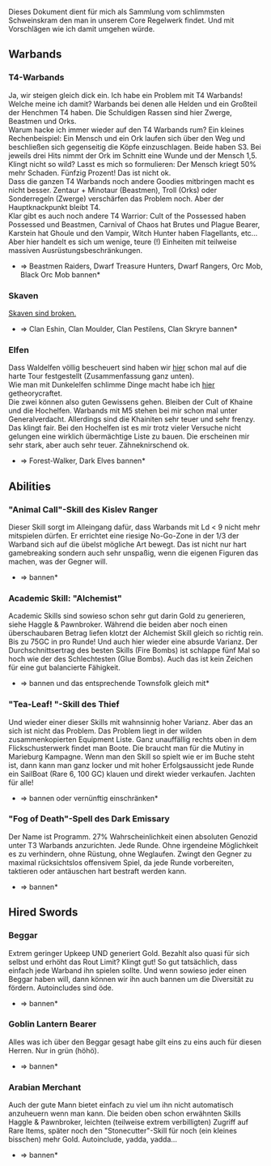 Dieses Dokument dient für mich als Sammlung vom schlimmsten Schweinskram den man in unserem Core Regelwerk findet. Und mit Vorschlägen wie ich damit umgehen würde.

## Warbands  
### T4-Warbands  
Ja, wir steigen gleich dick ein. Ich habe ein Problem mit T4 Warbands! Welche meine ich damit? Warbands bei denen alle Helden und ein Großteil der Henchmen T4 haben. Die Schuldigen Rassen sind hier Zwerge, Beastmen und Orks.  
Warum hacke ich immer wieder auf den T4 Warbands rum? Ein kleines Rechenbeispiel: Ein Mensch und ein Ork laufen sich über den Weg und beschließen sich gegenseitig die Köpfe einzuschlagen. Beide haben S3. Bei jeweils drei Hits nimmt der Ork im Schnitt eine Wunde und der Mensch 1,5. Klingt nicht so wild? Lasst es mich so formulieren: Der Mensch kriegt 50% mehr Schaden. Fünfzig Prozent! Das ist nicht ok.  
Dass die ganzen T4 Warbands noch andere Goodies mitbringen macht es nicht besser. Zentaur + Minotaur (Beastmen), Troll (Orks) oder Sonderregeln (Zwerge) verschärfen das Problem noch. Aber der Hauptknackpunkt bleibt T4.  
Klar gibt es auch noch andere T4 Warrior: Cult of the Possessed haben Possessed und Beastmen, Carnival of Chaos hat Brutes und Plague Bearer, Karstein hat Ghoule und den Vampir, Witch Hunter haben Flagellants, etc… Aber hier handelt es sich um wenige, teure (!) Einheiten mit teilweise massiven Ausrüstungsbeschränkungen. 

* => Beastmen Raiders, Dwarf Treasure Hunters, Dwarf Rangers, Orc Mob, Black Orc Mob bannen*  

### Skaven  
[Skaven sind broken.]( https://github.com/Labernator/Mordheim/blob/master/Players/Stefan/Diary.md#eines-tages-wird-es-passieren)

* => Clan Eshin, Clan Moulder, Clan Pestilens, Clan Skryre bannen*  

### Elfen  
Dass Waldelfen völlig bescheuert sind haben wir [hier]( https://github.com/Labernator/Mordheim/blob/master/Players/Stefan/Archiv/Forest-Walkers.md) schon mal auf die harte Tour festgestellt (Zusammenfassung ganz unten).  
Wie man mit Dunkelelfen schlimme Dinge macht habe ich [hier]( https://github.com/Labernator/Mordheim/blob/master/Players/Stefan/Theorycrafting%20-%20Overpowered/Dark%20Elves.md) getheorycraftet.  
Die zwei können also guten Gewissens gehen. Bleiben der Cult of Khaine und die Hochelfen. Warbands mit M5 stehen bei mir schon mal unter Generalverdacht. Allerdings sind die Khainiten sehr teuer und sehr frenzy. Das klingt fair. Bei den Hochelfen ist es mir trotz vieler Versuche nicht gelungen eine wirklich übermächtige Liste zu bauen. Die erscheinen mir sehr stark, aber auch sehr teuer. Zähneknirschend ok.

* => Forest-Walker, Dark Elves bannen*  

## Abilities  
### "Animal Call"-Skill des Kislev Ranger  
Dieser Skill sorgt im Alleingang dafür, dass Warbands mit Ld < 9 nicht mehr mitspielen dürfen. Er errichtet eine riesige No-Go-Zone in der 1/3 der Warband sich auf die übelst mögliche Art bewegt. Das ist nicht nur hart gamebreaking sondern auch sehr unspaßig, wenn die eigenen Figuren das machen, was der Gegner will.
* => bannen*  

### Academic Skill: "Alchemist"  
Academic Skills sind sowieso schon sehr gut darin Gold zu generieren, siehe Haggle & Pawnbroker. Während die beiden aber noch einen überschaubaren Betrag liefen klotzt der Alchemist Skill gleich so richtig rein. Bis zu 75GC in pro Runde! Und auch hier wieder eine absurde Varianz. Der Durchschnittsertrag des besten Skills (Fire Bombs) ist schlappe fünf Mal so hoch wie der des Schlechtesten (Glue Bombs). Auch das ist kein Zeichen für eine gut balancierte Fähigkeit. 
* => bannen und das entsprechende Townsfolk gleich mit*  

### "Tea-Leaf! "-Skill des Thief  
Und wieder einer dieser Skills mit wahnsinnig hoher Varianz. Aber das an sich ist nicht das Problem. Das Problem liegt in der wilden zusammenkopierten Equipment Liste. Ganz unauffällig rechts oben in dem Flickschusterwerk findet man Boote. Die braucht man für die Mutiny in Marieburg Kampagne. Wenn man den Skill so spielt wie er im Buche steht ist, dann kann man ganz locker und mit hoher Erfolgsaussicht jede Runde ein SailBoat (Rare 6, 100 GC) klauen und direkt wieder verkaufen. Jachten für alle! 
* => bannen oder vernünftig einschränken*  

### "Fog of Death"-Spell des Dark Emissary  
Der Name ist Programm. 27% Wahrscheinlichkeit einen absoluten Genozid unter T3 Warbands anzurichten. Jede Runde. Ohne irgendeine Möglichkeit es zu verhindern, ohne Rüstung, ohne Weglaufen. Zwingt den Gegner zu maximal rücksichtslos offensivem Spiel, da jede Runde vorbereiten, taktieren oder antäuschen hart bestraft werden kann. 
* => bannen*  

## Hired Swords  
### Beggar  
Extrem geringer Upkeep UND generiert Gold. Bezahlt also quasi für sich selbst und erhöht das Rout Limit? Klingt gut! So gut tatsächlich, dass einfach jede Warband ihn spielen sollte. Und wenn sowieso jeder einen Beggar haben will, dann können wir ihn auch bannen um die Diversität zu fördern. Autoincludes sind öde.  
* => bannen*  

### Goblin Lantern Bearer  
Alles was ich über den Beggar gesagt habe gilt eins zu eins auch für diesen Herren. Nur in grün (höhö).  
* => bannen*  

### Arabian Merchant  
Auch der gute Mann bietet einfach zu viel um ihn nicht automatisch anzuheuern wenn man kann. Die beiden oben schon erwähnten Skills Haggle & Pawnbroker, leichten (teilweise extrem verbilligten) Zugriff auf Rare Items, später noch den "Stonecutter"-Skill für noch (ein kleines bisschen) mehr Gold. Autoinclude, yadda, yadda…  
* => bannen*  
